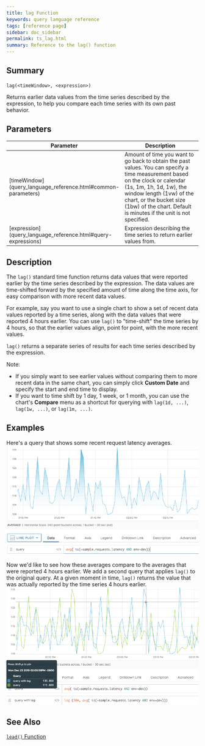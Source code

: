 ```yaml
---
title: lag Function
keywords: query language reference
tags: [reference page]
sidebar: doc_sidebar
permalink: ts_lag.html
summary: Reference to the lag() function
---
```

## Summary
```
lag(<timeWindow>, <expression>)
```
Returns earlier data values from the time series described by the expression, to help you compare each time series with its own past behavior.

## Parameters
<table>
<tbody>
<thead>
<tr><th width="20%">Parameter</th><th width="80%">Description</th></tr>
</thead>
<tr><td markdown="span"> [timeWindow](query_language_reference.html#common-parameters)</td>
<td>Amount of time you want to go back to obtain the past values. You can specify a time measurement based on the clock or calendar (1s, 1m, 1h, 1d, 1w), the window length (1vw) of the chart, or the bucket size (1bw) of the chart. Default is minutes if the unit is not specified.
</td></tr>
<tr>
<td markdown="span"> [expression](query_language_reference.html#query-expressions)</td>
<td>Expression describing the time series to return earlier values from. </td></tr>
</tbody>
</table>


## Description

The `lag()` standard time function returns data values that were reported earlier by the time series described by the expression. The data values are time-shifted forward by the specified amount of time along the time axis, for easy comparison with more recent data values.

For example, say you want to use a single chart to show a set of recent data values reported by a time series, along with the data values that were reported 4 hours earlier. You can use `lag()` to "time-shift" the time series by 4 hours, so that the earlier values align, point for point, with the more recent values.

`lag()` returns a separate series of results for each time series described by the expression.

Note:
* If you simply want to see earlier values without comparing them to more recent data in the same chart, you can simply click <strong>Custom Date</strong> and specify the start and end time to display.
* If you want to time shift by 1 day, 1 week, or 1 month, you can use the chart's <strong>Compare</strong> menu as a shortcut for querying with `lag(1d, ...)`, `lag(1w, ...)`, or `lag(1m, ...)`.

## Examples

Here's a query that shows some recent request latency averages.
![lag before](images/ts_lag_before.png)

Now we'd like to see how these averages compare to the averages that were reported 4 hours earlier. We add a second query that applies `lag()` to the original query. At a given moment in time, `lag()` returns the value that was actually reported by the time series 4 hours earlier.
![lag after](images/ts_lag_after.png)

## See Also
[`lead()` Function](ts_lead.html)
